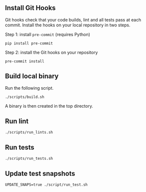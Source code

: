 ## Install Git Hooks

Git hooks check that your code builds, lint and all tests pass at each commit.
Install the hooks on your local repository in two steps.

Step 1: install `pre-commit` (requires Python)

```shell
pip install pre-commit
```

Step 2: install the Git hooks on your repository

```shell
pre-commit install
```

## Build local binary

Run the following script.

```shell
./scripts/build.sh
```

A binary is then created in the top directory.

## Run lint

```shell
./scripts/run_lints.sh
```

## Run tests

```shell
./scripts/run_tests.sh
```

## Update test snapshots

```shell
UPDATE_SNAPS=true ./script/run_test.sh
```

